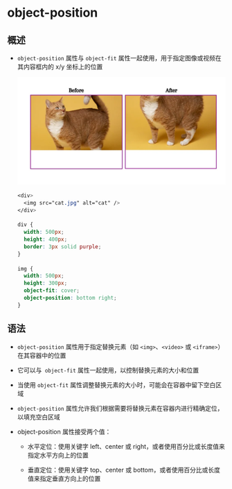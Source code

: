 # object-position

## 概述

+ `object-position` 属性与 `object-fit` 属性一起使用，用于指定图像或视频在其内容框内的 x/y 坐标上的位置

  ![](images/控制位置.png)

  ```css
  <div>
    <img src="cat.jpg" alt="cat" />
  </div>

  div {
    width: 500px;
    height: 400px;
    border: 3px solid purple;
  }

  img {
    width: 500px;
    height: 300px;
    object-fit: cover;
    object-position: bottom right;
  }
  ```

## 语法

+ `object-position` 属性用于指定替换元素（如 `<img>`、`<video>` 或 `<iframe>`）在其容器中的位置
+ 它可以与` object-fit` 属性一起使用，以控制替换元素的大小和位置

+ 当使用 `object-fit` 属性调整替换元素的大小时，可能会在容器中留下空白区域
+ `object-position` 属性允许我们根据需要将替换元素在容器内进行精确定位，以填充空白区域

+ object-position 属性接受两个值：

  + 水平定位：使用关键字 left、center 或 right，或者使用百分比或长度值来指定水平方向上的位置

  + 垂直定位：使用关键字 top、center 或 bottom，或者使用百分比或长度值来指定垂直方向上的位置







